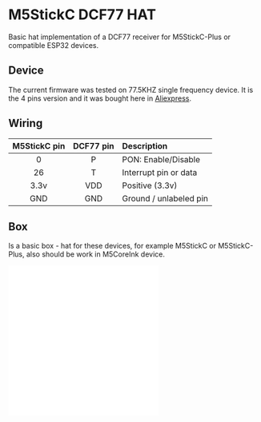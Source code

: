 # M5StickC DCF77 HAT

Basic hat implementation of a DCF77 receiver for M5StickC-Plus or compatible ESP32 devices.

## Device

The current firmware was tested on 77.5KHZ single frequency device. It is the 4 pins version and it was bought here in [Aliexpress](https://www.aliexpress.com/item/1005005254051736.html).

## Wiring

| M5StickC pin | DCF77 pin | Description |
|:----:|:----:|:-------------|
| 0 | P | PON: Enable/Disable |
| 26 | T | Interrupt pin or data |
| 3.3v | VDD | Positive (3.3v) |
| GND  | GND | Ground / unlabeled pin |

## Box

Is a basic box - hat for these devices, for example M5StickC or M5StickC-Plus, also should be work in M5CoreInk device.

![DCF77 box base](box/dfc77_holder_vertical.stl)
![DCF77 box base](box/dfc77_holder_vertical_lid.stl)
